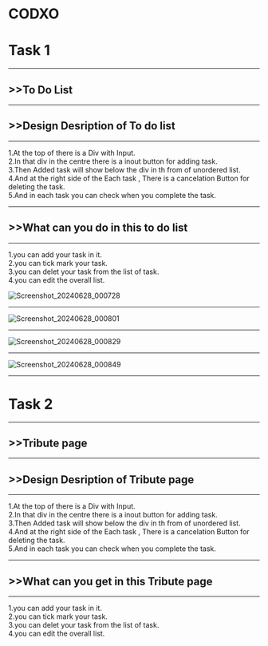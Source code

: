 # CODXO

<h1>Task 1 </h1>
<hr>
<h2> >>To Do List</h3>
<hr>
<h2> >>Design Desription of To do list </h2>
 <hr>
 <p>
  1.At the top of there is a Div with Input.<br>
  2.In that div in the centre there is a inout button for adding task.<br>
  3.Then Added task will show below the div in th from of unordered list.<br>
  4.And at the right side of the Each task , There is a cancelation Button for deleting the task.<br>
  5.And in each task you can check when you complete the task. <br>
</p>
<hr>
<h2> >>What can you do in this to do list </h2>
<hr>
<p>
  1.you can add your task in it.<br>
  2.you can tick mark your task.<br>
  3.you can delet your task from the list of task.<br>
  4.you can edit the overall list. <br>
</p>

![Screenshot_20240628_000728](https://github.com/harshgehlot-code/CODXO/assets/172536813/db52faf7-264b-4548-bcbf-1868a1243ddb)
<br> <hr>
![Screenshot_20240628_000801](https://github.com/harshgehlot-code/CODXO/assets/172536813/f420a8d1-ef4b-43a5-bb89-7d867a050466)
<br><hr>
![Screenshot_20240628_000829](https://github.com/harshgehlot-code/CODXO/assets/172536813/81cf9770-aee9-40d6-9479-d7ef32796841)
<br><hr>
![Screenshot_20240628_000849](https://github.com/harshgehlot-code/CODXO/assets/172536813/9b719324-90d3-4da8-87ee-47dd0ab359ca)
<br><hr>


<h1>Task 2 </h1>
<hr>
<h2> >>Tribute page</h3>
<hr>
<h2> >>Design Desription of Tribute page</h2>
 <hr>
 <p>
  1.At the top of there is a Div with Input.<br>
  2.In that div in the centre there is a inout button for adding task.<br>
  3.Then Added task will show below the div in th from of unordered list.<br>
  4.And at the right side of the Each task , There is a cancelation Button for deleting the task.<br>
  5.And in each task you can check when you complete the task. <br>
</p>
<hr>
<h2> >>What can you get in this Tribute page </h2>
<hr>
<p>
  1.you can add your task in it.<br>
  2.you can tick mark your task.<br>
  3.you can delet your task from the list of task.<br>
  4.you can edit the overall list. <br>
</p>

